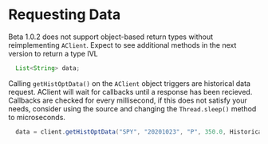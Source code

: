 # Requesting Data


Beta 1.0.2 does not support object-based return types without reimplementing `AClient`. Expect to see additional methods in the next version to return a type IVL


```java
  List<String> data;
```


Calling `getHistOptData()` on the `AClient` object triggers are historical data request. AClient will wait for callbacks until a response has been recieved. Callbacks are checked for every millisecond, if this does not satisfy your needs, consider using the source and changing the `Thread.sleep()` method to microseconds.

```java
  data = client.getHistOptData("SPY", "20201023", "P", 350.0, HistoricalDataType.VOLUME);
```

